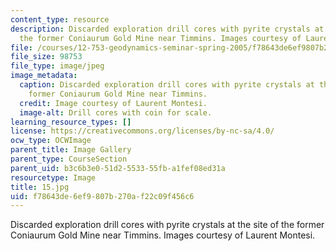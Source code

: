 ```yaml
---
content_type: resource
description: Discarded exploration drill cores with pyrite crystals at the site of
  the former Coniaurum Gold Mine near Timmins. Images courtesy of Laurent Montesi.
file: /courses/12-753-geodynamics-seminar-spring-2005/f78643de6ef9807b270af22c09f456c6_15.jpg
file_size: 98753
file_type: image/jpeg
image_metadata:
  caption: Discarded exploration drill cores with pyrite crystals at the site of the
    former Coniaurum Gold Mine near Timmins.
  credit: Image courtesy of Laurent Montesi.
  image-alt: Drill cores with coin for scale.
learning_resource_types: []
license: https://creativecommons.org/licenses/by-nc-sa/4.0/
ocw_type: OCWImage
parent_title: Image Gallery
parent_type: CourseSection
parent_uid: b3c6b3e0-51d2-5533-55fb-a1fef08ed31a
resourcetype: Image
title: 15.jpg
uid: f78643de-6ef9-807b-270a-f22c09f456c6
---
```

Discarded exploration drill cores with pyrite crystals at the site of the former Coniaurum Gold Mine near Timmins. Images courtesy of Laurent Montesi.